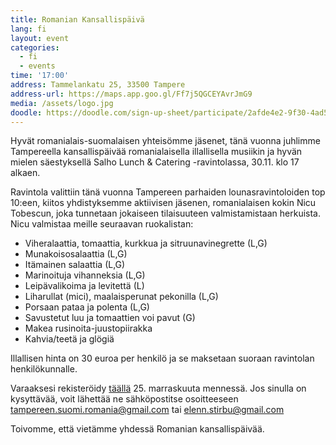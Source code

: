 ```yaml
---
title: Romanian Kansallispäivä
lang: fi
layout: event
categories:
  - fi
  - events
time: '17:00'
address: Tammelankatu 25, 33500 Tampere
address-url: https://maps.app.goo.gl/Ff7j5QGCEYAvrJmG9
media: /assets/logo.jpg
doodle: https://doodle.com/sign-up-sheet/participate/2afde4e2-9f30-4ad5-b7ee-bc8aec4bbb00/select
---
```


Hyvät romanialais-suomalaisen yhteisömme jäsenet, tänä vuonna juhlimme Tampereella kansallispäivää romanialaisella illallisella musiikin ja hyvän mielen säestyksellä Salho Lunch & Catering -ravintolassa, 30.11. klo 17 alkaen.

Ravintola valittiin tänä vuonna Tampereen parhaiden lounasravintoloiden top 10:een, kiitos yhdistyksemme aktiivisen jäsenen, romanialaisen kokin Nicu Tobescun, joka tunnetaan jokaiseen tilaisuuteen valmistamistaan herkuista. Nicu valmistaa meille seuraavan ruokalistan:

- Viheralaattia, tomaattia, kurkkua ja sitruunavinegrette (L,G)
- Munakoisosalaattia (L,G)
- Itämainen salaattia (L,G)
- Marinoituja vihanneksia (L,G)
- Leipävalikoima ja levitettä (L)
- Liharullat (mici), maalaisperunat pekonilla (L,G)
- Porsaan pataa ja polenta (L,G)
- Savustetut luu ja tomaattien voi pavut (G)
- Makea rusinoita-juustopiirakka
- Kahvia/teetä ja glögiä

Illallisen hinta on 30 euroa per henkilö ja se maksetaan suoraan ravintolan henkilökunnalle.

Varaaksesi rekisteröidy [täällä](https://doodle.com/sign-up-sheet/participate/2afde4e2-9f30-4ad5-b7ee-bc8aec4bbb00/select) 25. marraskuuta mennessä.
Jos sinulla on kysyttävää, voit lähettää ne sähköpostitse osoitteeseen tampereen.suomi.romania@gmail.com tai elenn.stirbu@gmail.com

Toivomme, että vietämme yhdessä Romanian kansallispäivää.
